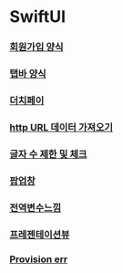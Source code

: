 # SwiftUI

### [회원가입 양식](https://github.com/myungsworld/SwiftUI/blob/master/Tutorials/Tutorials/LoginFormEx.swift)  

### [탭바 양식](https://github.com/myungsworld/SwiftUI/blob/master/Tutorials/Tutorials/TabBar2.swift)

### [더치페이](https://github.com/myungsworld/SwiftUI/blob/master/Tutorials/Tutorials/PaySeparate.swift)

### [http URL 데이터 가져오기](https://github.com/myungsworld/SwiftUI/blob/master/Tutorials/Tutorials/URLTutorial.swift)

### [글자 수 제한 및 체크](https://github.com/myungsworld/SwiftUI/blob/master/Tutorials/Tutorials/ValidatingDIsableForms.swift)

### [팝업창](https://github.com/myungsworld/SwiftUI/blob/master/Tutorials/Tutorials/PopUp.swift)

### [전역변수느낌](https://github.com/myungsworld/SwiftUI/blob/master/Tutorials/Tutorials/ObservedTutorial.swift)

### [프레젠테이션뷰](https://github.com/myungsworld/SwiftUI/blob/master/Tutorials/Tutorials/ShwoingAndHidingViews.swift)

### [Provision err](https://stackoverflow.com/questions/36689116/certificate-has-either-expired-or-has-been-revoked/53925890#53925890)
